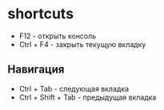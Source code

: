 # shortcuts
- F12 - открыть консоль
- Ctrl + F4 - закрыть текущую вкладку

## Навигация
- Ctrl + Tab - следующая вкладка
- Ctrl + Shift + Tab - предыдущая вкладка
